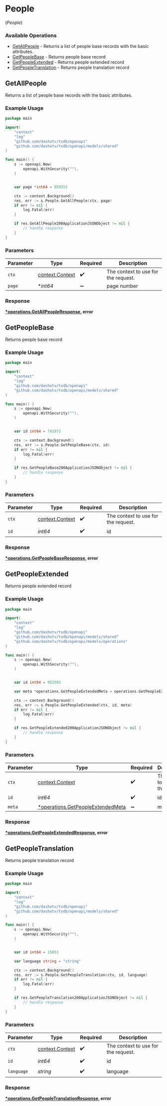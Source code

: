 # People
(*People*)

### Available Operations

* [GetAllPeople](#getallpeople) - Returns a list of people base records with the basic attributes.
* [GetPeopleBase](#getpeoplebase) - Returns people base record
* [GetPeopleExtended](#getpeopleextended) - Returns people extended record
* [GetPeopleTranslation](#getpeopletranslation) - Returns people translation record

## GetAllPeople

Returns a list of people base records with the basic attributes.

### Example Usage

```go
package main

import(
	"context"
	"log"
	"github.com/dashotv/tvdb/openapi"
	"github.com/dashotv/tvdb/openapi/models/shared"
)

func main() {
    s := openapi.New(
        openapi.WithSecurity(""),
    )


    var page *int64 = 859253

    ctx := context.Background()
    res, err := s.People.GetAllPeople(ctx, page)
    if err != nil {
        log.Fatal(err)
    }

    if res.GetAllPeople200ApplicationJSONObject != nil {
        // handle response
    }
}
```

### Parameters

| Parameter                                             | Type                                                  | Required                                              | Description                                           |
| ----------------------------------------------------- | ----------------------------------------------------- | ----------------------------------------------------- | ----------------------------------------------------- |
| `ctx`                                                 | [context.Context](https://pkg.go.dev/context#Context) | :heavy_check_mark:                                    | The context to use for the request.                   |
| `page`                                                | **int64*                                              | :heavy_minus_sign:                                    | page number                                           |


### Response

**[*operations.GetAllPeopleResponse](../../models/operations/getallpeopleresponse.md), error**


## GetPeopleBase

Returns people base record

### Example Usage

```go
package main

import(
	"context"
	"log"
	"github.com/dashotv/tvdb/openapi"
	"github.com/dashotv/tvdb/openapi/models/shared"
)

func main() {
    s := openapi.New(
        openapi.WithSecurity(""),
    )


    var id int64 = 741973

    ctx := context.Background()
    res, err := s.People.GetPeopleBase(ctx, id)
    if err != nil {
        log.Fatal(err)
    }

    if res.GetPeopleBase200ApplicationJSONObject != nil {
        // handle response
    }
}
```

### Parameters

| Parameter                                             | Type                                                  | Required                                              | Description                                           |
| ----------------------------------------------------- | ----------------------------------------------------- | ----------------------------------------------------- | ----------------------------------------------------- |
| `ctx`                                                 | [context.Context](https://pkg.go.dev/context#Context) | :heavy_check_mark:                                    | The context to use for the request.                   |
| `id`                                                  | *int64*                                               | :heavy_check_mark:                                    | id                                                    |


### Response

**[*operations.GetPeopleBaseResponse](../../models/operations/getpeoplebaseresponse.md), error**


## GetPeopleExtended

Returns people extended record

### Example Usage

```go
package main

import(
	"context"
	"log"
	"github.com/dashotv/tvdb/openapi"
	"github.com/dashotv/tvdb/openapi/models/shared"
	"github.com/dashotv/tvdb/openapi/models/operations"
)

func main() {
    s := openapi.New(
        openapi.WithSecurity(""),
    )


    var id int64 = 952583

    var meta *operations.GetPeopleExtendedMeta = operations.GetPeopleExtendedMetaTranslations

    ctx := context.Background()
    res, err := s.People.GetPeopleExtended(ctx, id, meta)
    if err != nil {
        log.Fatal(err)
    }

    if res.GetPeopleExtended200ApplicationJSONObject != nil {
        // handle response
    }
}
```

### Parameters

| Parameter                                                                             | Type                                                                                  | Required                                                                              | Description                                                                           | Example                                                                               |
| ------------------------------------------------------------------------------------- | ------------------------------------------------------------------------------------- | ------------------------------------------------------------------------------------- | ------------------------------------------------------------------------------------- | ------------------------------------------------------------------------------------- |
| `ctx`                                                                                 | [context.Context](https://pkg.go.dev/context#Context)                                 | :heavy_check_mark:                                                                    | The context to use for the request.                                                   |                                                                                       |
| `id`                                                                                  | *int64*                                                                               | :heavy_check_mark:                                                                    | id                                                                                    |                                                                                       |
| `meta`                                                                                | [*operations.GetPeopleExtendedMeta](../../models/operations/getpeopleextendedmeta.md) | :heavy_minus_sign:                                                                    | meta                                                                                  | translations                                                                          |


### Response

**[*operations.GetPeopleExtendedResponse](../../models/operations/getpeopleextendedresponse.md), error**


## GetPeopleTranslation

Returns people translation record

### Example Usage

```go
package main

import(
	"context"
	"log"
	"github.com/dashotv/tvdb/openapi"
	"github.com/dashotv/tvdb/openapi/models/shared"
)

func main() {
    s := openapi.New(
        openapi.WithSecurity(""),
    )


    var id int64 = 15051

    var language string = "string"

    ctx := context.Background()
    res, err := s.People.GetPeopleTranslation(ctx, id, language)
    if err != nil {
        log.Fatal(err)
    }

    if res.GetPeopleTranslation200ApplicationJSONObject != nil {
        // handle response
    }
}
```

### Parameters

| Parameter                                             | Type                                                  | Required                                              | Description                                           |
| ----------------------------------------------------- | ----------------------------------------------------- | ----------------------------------------------------- | ----------------------------------------------------- |
| `ctx`                                                 | [context.Context](https://pkg.go.dev/context#Context) | :heavy_check_mark:                                    | The context to use for the request.                   |
| `id`                                                  | *int64*                                               | :heavy_check_mark:                                    | id                                                    |
| `language`                                            | *string*                                              | :heavy_check_mark:                                    | language                                              |


### Response

**[*operations.GetPeopleTranslationResponse](../../models/operations/getpeopletranslationresponse.md), error**

